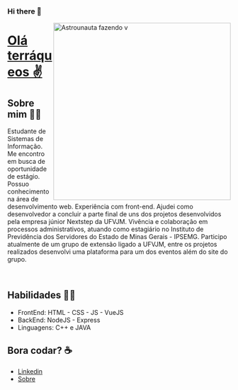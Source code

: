 ### Hi there 👋

<!--
**itals53fs/itals53fs** is a ✨ _special_ ✨ repository because its `README.md` (this file) appears on your GitHub profile.

Here are some ideas to get you started:

- 🔭 I’m currently working on ...
- 🌱 I’m currently learning ...
- 👯 I’m looking to collaborate on ...
- 🤔 I’m looking for help with ...
- 💬 Ask me about ...
- 📫 How to reach me: ...
- 😄 Pronouns: ...
- ⚡ Fun fact: ...
-->

<img src="https://i.imgur.com/i55ktTL.png" min-width="400px" max-width="400px" width="400px" align="right" alt="Astrounauta fazendo v">

# <a href="https://www.instagram.com/ulisses.brandao">Olá terráqueos ✌️</a>
 ## Sobre mim 🙋‍♂️
Estudante de Sistemas de 	Informação. Me encontro em busca de oportunidade de estágio. Possuo conhecimento na área de desenvolvimento web. Experiência com front-end. Ajudei como desenvolvedor a concluir a parte final de uns dos projetos desenvolvidos pela empresa júnior Nextstep da UFVJM. Vivência e colaboração em processos administrativos, atuando como estagiário no Instituto de Previdência dos Servidores do Estado de Minas Gerais - IPSEMG. Participo atualmente de um grupo de extensão ligado a UFVJM, entre os projetos realizados desenvolvi uma plataforma para um dos eventos além do site do grupo.

<br>

## Habilidades 👨‍💻
- FrontEnd: HTML - CSS - JS - VueJS
- BackEnd: NodeJS - Express
- Linguagens:  C++ e JAVA



##  Bora codar?  ☕
- <a href="https://www.linkedin.com/in/tales-felix-7b3b1a1a5">Linkedin</a>
- <a href="http://italsblog.epizy.com/">Sobre</a>
</div>

<!-- modelo inspirado na giovannamoeller -->
